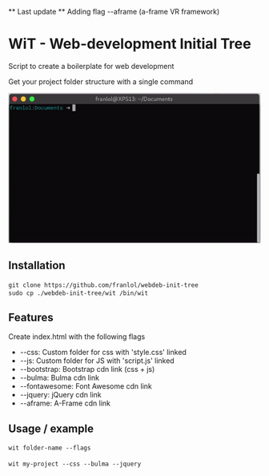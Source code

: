 ** Last update ** Adding flag --aframe (a-frame VR framework)

# WiT - Web-development Initial Tree
Script to create a boilerplate for web development

Get your project folder structure with a single command

![alt text](https://raw.githubusercontent.com/franlol/webdeb-init-tree/master/demo.gif)

## Installation
```
git clone https://github.com/franlol/webdeb-init-tree
sudo cp ./webdeb-init-tree/wit /bin/wit
```

## Features
 Create index.html with the following flags
- --css: Custom folder for css with 'style.css' linked
- --js: Custom folder for JS with 'script.js' linked
- --bootstrap: Bootstrap cdn link (css + js)
- --bulma: Bulma cdn link
- --fontawesome: Font Awesome cdn link
- --jquery: jQuery cdn link
- --aframe: A-Frame cdn link

## Usage / example
```
wit folder-name --flags

wit my-project --css --bulma --jquery
```
